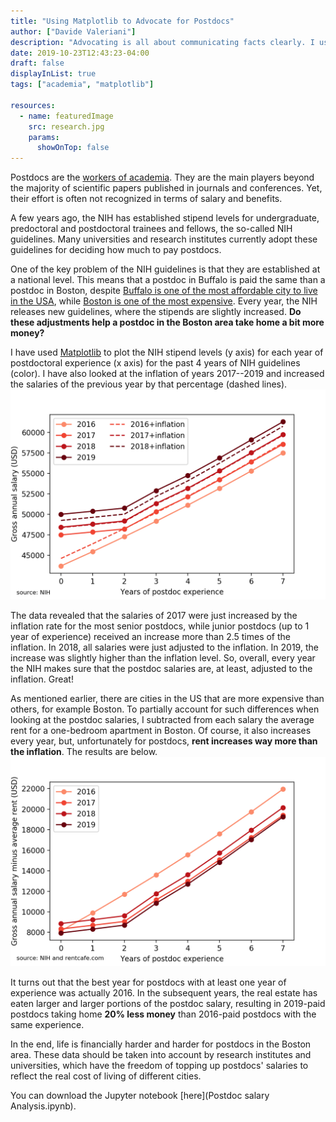 ```yaml
---
title: "Using Matplotlib to Advocate for Postdocs"
author: ["Davide Valeriani"]
description: "Advocating is all about communicating facts clearly. I used Matplotlib to show the financial struggles of postdocs in the Boston area."
date: 2019-10-23T12:43:23-04:00
draft: false
displayInList: true
tags: ["academia", "matplotlib"]

resources:
  - name: featuredImage
    src: research.jpg
    params:
      showOnTop: false
---
```


Postdocs are the [workers of academia](https://en.wikipedia.org/wiki/Postdoctoral_researcher).
They are the main players beyond the majority of scientific papers published in
journals and conferences. Yet, their effort is often not recognized in terms of
salary and benefits.

A few years ago, the NIH has established stipend levels for undergraduate,
predoctoral and postdoctoral trainees and fellows, the so-called NIH guidelines.
Many universities and research institutes currently adopt these guidelines for
deciding how much to pay postdocs.

One of the key problem of the NIH guidelines is that they are established at a
national level. This means that a postdoc in Buffalo is paid the same than a postdoc in Boston,
despite [Buffalo is one of the most affordable city to live in the USA](https://www.mentalfloss.com/article/85668/11-most-affordable-cities-us),
while [Boston is one of the most expensive](https://www.investopedia.com/articles/personal-finance/080916/top-10-most-expensive-cities-us.asp).
Every year, the NIH releases new guidelines, where the stipends are slightly
increased. **Do these adjustments help a postdoc in the Boston area
take home a bit more money?**

I have used [Matplotlib](https://matplotlib.org) to plot the NIH stipend levels
(y axis) for each year of postdoctoral experience (x axis) for the past 4 years
of NIH guidelines (color). I have also looked at the inflation of years 2017--2019
and increased the salaries of the previous year by that percentage (dashed lines).
![Postdoc salary in the past 4 years.](gross_salary.png)

The data revealed that the salaries of 2017 were just increased by the
inflation rate for the most senior postdocs, while junior postdocs (up to 1 year
of experience) received an increase more than 2.5 times of the inflation. In
2018, all salaries were just adjusted to the inflation. In 2019, the increase was
slightly higher than the inflation level. So, overall, every year the NIH makes
sure that the postdoc salaries are, at least, adjusted to the inflation. Great!

As mentioned earlier, there are cities in the US that are more expensive than
others, for example Boston. To partially account for such differences when
looking at the postdoc salaries, I subtracted from each salary the average rent
for a one-bedroom apartment in Boston.
Of course, it also increases every year, but, unfortunately for postdocs, **rent
increases way more than the inflation**. The results are below.
![Postdoc salary in the past 4 years minus the average rent in Boston.](gross_salary_minus_rent.png)

It turns out that the best year for postdocs with at least one year of experience
was actually 2016. In the subsequent years, the real estate has eaten larger and
larger portions of the postdoc salary, resulting in 2019-paid postdocs taking home
**20% less money** than 2016-paid postdocs with the same experience.

In the end, life is financially harder and harder for postdocs in the Boston area.
These data should be taken into account by research institutes and universities,
which have the freedom of topping up postdocs' salaries to reflect the real cost
of living of different cities.

You can download the Jupyter notebook [here](Postdoc salary Analysis.ipynb).

